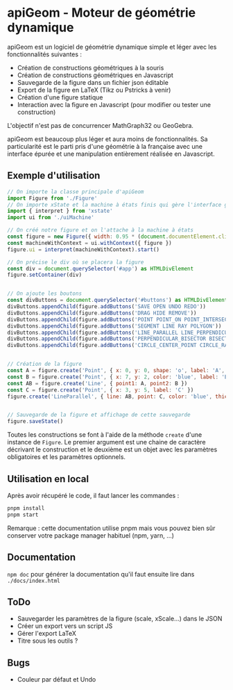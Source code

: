 # apiGeom - Moteur de géométrie dynamique

apiGeom est un logiciel de géométrie dynamique simple et léger avec les fonctionnalités suivantes :

- Création de constructions géométriques à la souris
- Création de constructions géométriques en Javascript
- Sauvegarde de la figure dans un fichier json éditable
- Export de la figure en LaTeX (Tikz ou Pstricks à venir)
- Création d'une figure statique
- Interaction avec la figure en Javascript (pour modifier ou tester une construction)

L'objectif n'est pas de concurrencer MathGraph32 ou GeoGebra.

apiGeom est beaucoup plus léger et aura moins de fonctionnalités. Sa particularité est le parti pris d'une géométrie à la française avec une interface épurée et une manipulation entièrement réalisée en Javascript.

## Exemple d'utilisation

```js
// On importe la classe principale d'apiGeom
import Figure from './Figure'
// On importe xState et la machine à états finis qui gère l'interface graphique
import { interpret } from 'xstate'
import ui from './uiMachine'

// On créé notre figure et on l'attache à la machine à états
const figure = new Figure({ width: 0.95 * (document.documentElement.clientWidth - 200), height: 0.8 * window.innerHeight })
const machineWithContext = ui.withContext({ figure })
figure.ui = interpret(machineWithContext).start()

// On précise le div où se placera la figure
const div = document.querySelector('#app') as HTMLDivElement
figure.setContainer(div)


// On ajoute les boutons
const divButtons = document.querySelector('#buttons') as HTMLDivElement
divButtons.appendChild(figure.addButtons('SAVE OPEN UNDO REDO'))
divButtons.appendChild(figure.addButtons('DRAG HIDE REMOVE'))
divButtons.appendChild(figure.addButtons('POINT POINT_ON POINT_INTERSECTION MIDDLE'))
divButtons.appendChild(figure.addButtons('SEGMENT LINE RAY POLYGON'))
divButtons.appendChild(figure.addButtons('LINE_PARALLEL LINE_PERPENDICULAR'))
divButtons.appendChild(figure.addButtons('PERPENDICULAR_BISECTOR BISECTOR_BY_POINTS'))
divButtons.appendChild(figure.addButtons('CIRCLE_CENTER_POINT CIRCLE_RADIUS'))


// Création de la figure
const A = figure.create('Point', { x: 0, y: 0, shape: 'o', label: 'A', labelDxInPixels: -0.6, labelDyInPixels: 0.3 })
const B = figure.create('Point', { x: 7, y: 2, color: 'blue', label: 'B' })
const AB = figure.create('Line', { point1: A, point2: B })
const C = figure.create('Point', { x: 3, y: 5, label: 'C' })
figure.create('LineParallel', { line: AB, point: C, color: 'blue', thickness: 2 })


// Sauvegarde de la figure et affichage de cette sauvegarde
figure.saveState()
```

Toutes les constructions se font à l'aide de la méthode `create` d'une instance de `Figure`.
Le premier argument est une chaine de caractère décrivant le construction et le deuxième est un objet avec les paramètres obligatoires et les paramètres optionnels.

## Utilisation en local

Après avoir récupéré le code, il faut lancer les commandes :

```js
pnpm install
pnpm start
```

Remarque : cette documentation utilise pnpm mais vous pouvez bien sûr conserver votre package manager habituel (npm, yarn, …)

## Documentation

`npm doc` pour générer la documentation qu'il faut ensuite lire dans `./docs/index.html`

## ToDo

- Sauvegarder les paramètres de la figure (scale, xScale...) dans le JSON
- Créer un export vers un script JS
- Gérer l'export LaTeX
- Titre sous les outils ?

## Bugs

- Couleur par défaut et Undo
